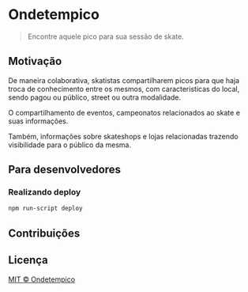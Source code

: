 # Ondetempico
> Encontre aquele pico para sua sessão de skate.

## Motivação
De maneira colaborativa, skatistas compartilharem picos para que haja troca de conhecimento entre os mesmos, com caracteristicas do local, sendo pagou ou público, street ou outra modalidade.

O compartilhamento de eventos, campeonatos relacionados ao skate e suas informações.

Também, informações sobre skateshops e lojas relacionadas trazendo visibilidade para o público da mesma.

## Para desenvolvedores

### Realizando deploy
```sh
npm run-script deploy 
```

## Contribuições

## Licença

[MIT © Ondetempico](https://github.com/ondetempico/pwa/blob/master/LICENSE.md)
